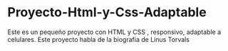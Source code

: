 # Proyecto-Html-y-Css-Adaptable
Este es un pequeño proyecto con HTML y CSS , responsivo, adaptable a celulares.
Este proyecto habla de la biografia de Linus Torvals
